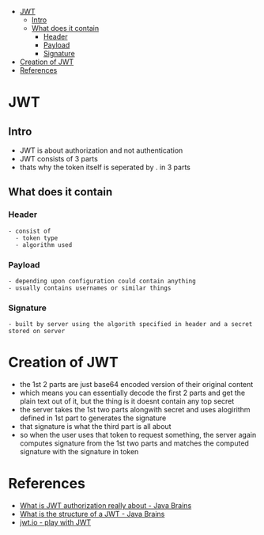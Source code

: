 - [JWT](#jwt)
  - [Intro](#intro)
  - [What does it contain](#what-does-it-contain)
    - [Header](#header)
    - [Payload](#payload)
    - [Signature](#signature)
- [Creation of JWT](#creation-of-jwt)
- [References](#references)

# JWT

## Intro
- JWT is about authorization and not authentication
- JWT consists of 3 parts 
- thats why the token itself is seperated by . in 3 parts

## What does it contain

### Header
    - consist of 
      - token type
      - algorithm used
### Payload
    - depending upon configuration could contain anything
    - usually contains usernames or similar things
### Signature
    - built by server using the algorith specified in header and a secret stored on server

# Creation of JWT
- the 1st 2 parts are just base64 encoded version of their original content
- which means you can essentially decode the first 2 parts and get the plain text out of it, but the thing is it doesnt contain any top secret
- the server takes the 1st two parts alongwith secret and uses alogirithm defined in 1st part to generates the signature
- that signature is what the third part is all about
- so when the user uses that token to request something, the server again computes signature from the 1st two parts and matches the computed signature with the signature in token

# References
- [What is JWT authorization really about - Java Brains
](https://youtu.be/soGRyl9ztjI)
- [What is the structure of a JWT - Java Brains](https://youtu.be/_XbXkVdoG_0)
- [jwt.io - play with JWT](jwt.io)